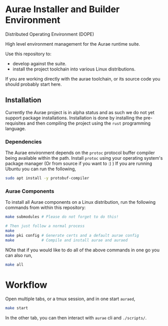 # Aurae Installer and Builder Environment 

Distributed Operating Environment (DOPE)

High level environment management for the Aurae runtime suite.

Use this repository to:
- develop against the suite.
- install the project toolchain into various Linux distributions.

If you are working directly with the aurae toolchain, or its source code you should probably start here.

## Installation

Currently the Aurae project is in alpha status and as such we do not yet support
package installations. Installation is done by installing the pre-requisites
and then compiling the project using the `rust` programming language.

### Dependencies

The Aurae environment depends on the `protoc` protocol buffer compiler being available within the path. 
Install `protoc` using your operating system's package manager (Or from source if you want to :) )
If you are running Ubuntu you can run the following,
```bash
sudo apt install -y protobuf-compiler
```

### Aurae Components

To install all Aurae components on a Linux distribution, run the following 
commands from within this repository:

```bash
make submodules # Please do not forget to do this!

# Then just follow a normal process
make 
make pki config # Generate certs and a default aurae config
make            # Compile and install aurae and auraed
```

NOte that if you would like to do all of the above commands in one go you can also
run,
```bash 
make all
```

# Workflow

Open multiple tabs, or a tmux session, and in one start `auraed`,

```bash 
make start
```

In the other tab, you can then interact with `aurae` cli and `./scripts/`.

